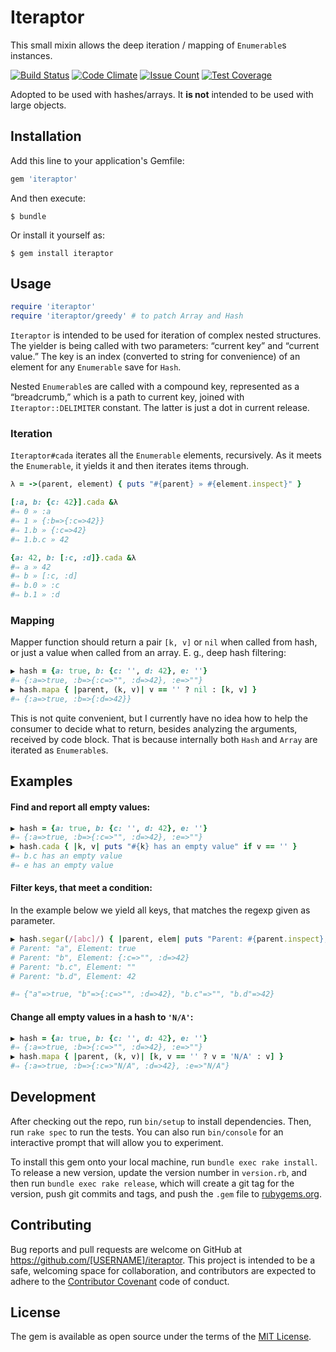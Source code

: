 # Iteraptor

This small mixin allows the deep iteration / mapping of `Enumerable`s instances.

[![Build Status](https://travis-ci.org/am-kantox/iteraptor.svg?branch=master)](https://travis-ci.org/am-kantox/iteraptor)
[![Code Climate](https://codeclimate.com/github/am-kantox/iteraptor/badges/gpa.svg)](https://codeclimate.com/github/am-kantox/iteraptor)
[![Issue Count](https://codeclimate.com/github/am-kantox/iteraptor/badges/issue_count.svg)](https://codeclimate.com/github/am-kantox/iteraptor)
[![Test Coverage](https://codeclimate.com/github/am-kantox/iteraptor/badges/coverage.svg)](https://codeclimate.com/github/am-kantox/iteraptor/coverage)

Adopted to be used with hashes/arrays. It **is not** intended to be used with
large objects.

## Installation

Add this line to your application's Gemfile:

```ruby
gem 'iteraptor'
```

And then execute:

    $ bundle

Or install it yourself as:

    $ gem install iteraptor

## Usage

```ruby
require 'iteraptor'
require 'iteraptor/greedy' # to patch Array and Hash
```

`Iteraptor` is intended to be used for iteration of complex nested structures.
The yielder is being called with two parameters: “current key” and “current value.”
The key is an index (converted to string for convenience) of an element for any
`Enumerable` save for `Hash`.

Nested `Enumerable`s are called with a compound key, represented as a “breadcrumb,”
which is a path to current key, joined with `Iteraptor::DELIMITER` constant. The
latter is just a dot in current release.

### Iteration

`Iteraptor#cada` iterates all the `Enumerable` elements, recursively. As it meets
the `Enumerable`, it yields it and then iterates items through.

```ruby
λ = ->(parent, element) { puts "#{parent} » #{element.inspect}" }

[:a, b: {c: 42}].cada &λ
#⇒ 0 » :a
#⇒ 1 » {:b=>{:c=>42}}
#⇒ 1.b » {:c=>42}
#⇒ 1.b.c » 42

{a: 42, b: [:c, :d]}.cada &λ
#⇒ a » 42
#⇒ b » [:c, :d]
#⇒ b.0 » :c
#⇒ b.1 » :d
```

### Mapping

Mapper function should return a pair `[k, v]` or `nil` when called from hash,
or just a value when called from an array. E. g., deep hash filtering:

```ruby
▶ hash = {a: true, b: {c: '', d: 42}, e: ''}
#⇒ {:a=>true, :b=>{:c=>"", :d=>42}, :e=>""}
▶ hash.mapa { |parent, (k, v)| v == '' ? nil : [k, v] }
#⇒ {:a=>true, :b=>{:d=>42}}
```

This is not quite convenient, but I currently have no idea how to help
the consumer to decide what to return, besides analyzing the arguments,
received by code block. That is because internally both `Hash` and `Array` are
iterated as `Enumerable`s.

## Examples

#### Find and report all empty values:

```ruby
▶ hash = {a: true, b: {c: '', d: 42}, e: ''}
#⇒ {:a=>true, :b=>{:c=>"", :d=>42}, :e=>""}
▶ hash.cada { |k, v| puts "#{k} has an empty value" if v == '' }
#⇒ b.c has an empty value
#⇒ e has an empty value
```

#### Filter keys, that meet a condition:

In the example below we yield all keys, that matches the regexp given as parameter.

```ruby
▶ hash.segar(/[abc]/) { |parent, elem| puts "Parent: #{parent.inspect}, Element: #{elem.inspect}" }
# Parent: "a", Element: true
# Parent: "b", Element: {:c=>"", :d=>42}
# Parent: "b.c", Element: ""
# Parent: "b.d", Element: 42

#⇒ {"a"=>true, "b"=>{:c=>"", :d=>42}, "b.c"=>"", "b.d"=>42}
```

#### Change all empty values in a hash to `'N/A'`:

```ruby
▶ hash = {a: true, b: {c: '', d: 42}, e: ''}
#⇒ {:a=>true, :b=>{:c=>"", :d=>42}, :e=>""}
▶ hash.mapa { |parent, (k, v)| [k, v == '' ? v = 'N/A' : v] }
#⇒ {:a=>true, :b=>{:c=>"N/A", :d=>42}, :e=>"N/A"}
```

## Development

After checking out the repo, run `bin/setup` to install dependencies. Then, run `rake spec` to run the tests. You can also run `bin/console` for an interactive prompt that will allow you to experiment.

To install this gem onto your local machine, run `bundle exec rake install`. To release a new version, update the version number in `version.rb`, and then run `bundle exec rake release`, which will create a git tag for the version, push git commits and tags, and push the `.gem` file to [rubygems.org](https://rubygems.org).

## Contributing

Bug reports and pull requests are welcome on GitHub at https://github.com/[USERNAME]/iteraptor. This project is intended to be a safe, welcoming space for collaboration, and contributors are expected to adhere to the [Contributor Covenant](http://contributor-covenant.org) code of conduct.


## License

The gem is available as open source under the terms of the [MIT License](http://opensource.org/licenses/MIT).
